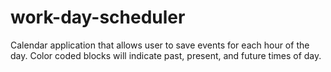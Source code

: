 # work-day-scheduler
Calendar application that allows user to save events for each hour of the day.  Color coded blocks will indicate past, present, and future times of day.
